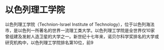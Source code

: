# 以色列理工学院

以色列理工学院（Technion-Israel Institute of Technology），位于以色列海法市，是以色列一所著名的世界一流理工类大学。以色列理工学院是全世界仅10家曾组建及发射人造卫星的大学之一。新世纪十七年来，诺贝尔科学奖排名的大学或研究机构中，以色列理工学院排名第10位，前9